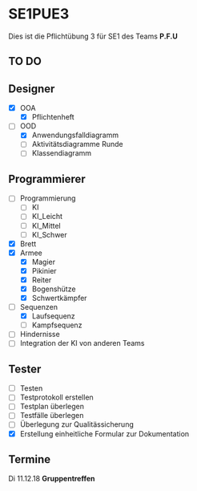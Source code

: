 # SE1PUE3
Dies ist die Pflichtübung 3 für SE1 des Teams __P.F.U__

## TO DO

## Designer
 - [x] OOA
      - [x] Pflichtenheft
 - [ ] OOD
      - [x] Anwendungsfalldiagramm
      - [ ] Aktivitätsdiagramme Runde
      - [ ] Klassendiagramm
## Programmierer
 - [ ] Programmierung
      - [ ] KI
      - [ ] KI_Leicht
      - [ ] KI_Mittel
      - [ ] KI_Schwer
 - [x] Brett
 - [x] Armee
      - [x] Magier
      - [x] Pikinier
      - [x] Reiter
      - [x] Bogenshütze
      - [x] Schwertkämpfer
 - [ ] Sequenzen
      - [x] Laufsequenz
      - [ ] Kampfsequenz
 - [ ] Hindernisse
 - [ ] Integration der KI von anderen Teams
 ## Tester
 - [ ] Testen
 - [ ] Testprotokoll erstellen
 - [ ] Testplan überlegen
 - [ ] Testfälle überlegen
 - [ ] Überlegung zur Qualitässicherung
 - [x] Erstellung einheitliche Formular zur Dokumentation 

## Termine

Di 11.12.18 __Gruppentreffen__
